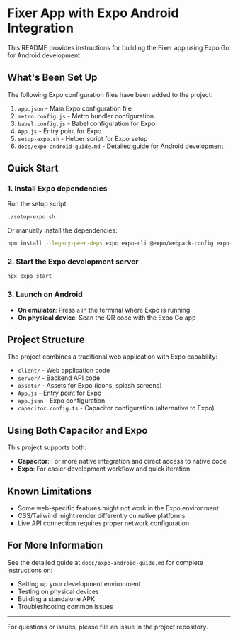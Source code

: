 # Fixer App with Expo Android Integration

This README provides instructions for building the Fixer app using Expo Go for Android development.

## What's Been Set Up

The following Expo configuration files have been added to the project:

1. `app.json` - Main Expo configuration file
2. `metro.config.js` - Metro bundler configuration
3. `babel.config.js` - Babel configuration for Expo
4. `App.js` - Entry point for Expo
5. `setup-expo.sh` - Helper script for Expo setup
6. `docs/expo-android-guide.md` - Detailed guide for Android development

## Quick Start

### 1. Install Expo dependencies

Run the setup script:

```bash
./setup-expo.sh
```

Or manually install the dependencies:

```bash
npm install --legacy-peer-deps expo expo-cli @expo/webpack-config expo-dev-client expo-updates
```

### 2. Start the Expo development server

```bash
npx expo start
```

### 3. Launch on Android

- **On emulator**: Press `a` in the terminal where Expo is running
- **On physical device**: Scan the QR code with the Expo Go app

## Project Structure

The project combines a traditional web application with Expo capability:

- `client/` - Web application code
- `server/` - Backend API code
- `assets/` - Assets for Expo (icons, splash screens)
- `App.js` - Entry point for Expo
- `app.json` - Expo configuration
- `capacitor.config.ts` - Capacitor configuration (alternative to Expo)

## Using Both Capacitor and Expo

This project supports both:

- **Capacitor**: For more native integration and direct access to native code
- **Expo**: For easier development workflow and quick iteration

## Known Limitations

- Some web-specific features might not work in the Expo environment
- CSS/Tailwind might render differently on native platforms
- Live API connection requires proper network configuration

## For More Information

See the detailed guide at `docs/expo-android-guide.md` for complete instructions on:

- Setting up your development environment
- Testing on physical devices
- Building a standalone APK
- Troubleshooting common issues

---

For questions or issues, please file an issue in the project repository.